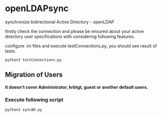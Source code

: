 # openLDAPsync
synchronize bidirectional Active Directory - openLDAP


firstly check the connection and please be ensured about your active directory user specifications with considering following features.

configure .ini files and execute testConnections.py, you should see result of tests.


```
python3 testConnections.py
```

## Migration of Users

#### It doesn't cover Administrator, krbtgt, guest or another default users.

### Execute following script

```
python3 syncAD.py
```


